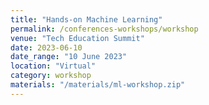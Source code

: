 ```yaml
---
title: "Hands-on Machine Learning"
permalink: /conferences-workshops/workshop
venue: "Tech Education Summit"
date: 2023-06-10
date_range: "10 June 2023"
location: "Virtual"
category: workshop
materials: "/materials/ml-workshop.zip"
---
```

